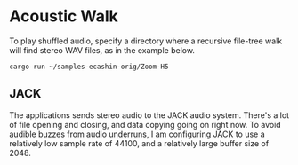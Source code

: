 # Acoustic Walk

To play shuffled audio, specify a directory
where a recursive file-tree walk will find stereo WAV files,
as in the example below.

    cargo run ~/samples-ecashin-orig/Zoom-H5

## JACK

The applications sends stereo audio
to the JACK audio system.
There's a lot of file opening and closing,
and data copying going on right now.
To avoid audible buzzes from audio underruns,
I am configuring JACK
to use a relatively low sample rate of 44100,
and a relatively large buffer size of 2048.
